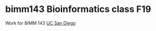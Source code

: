 # bimm143 Bioinformatics class F19

Work for BIMM 143 [UC San Diego](https://bioboot.github.io/bimm143_F19/)


